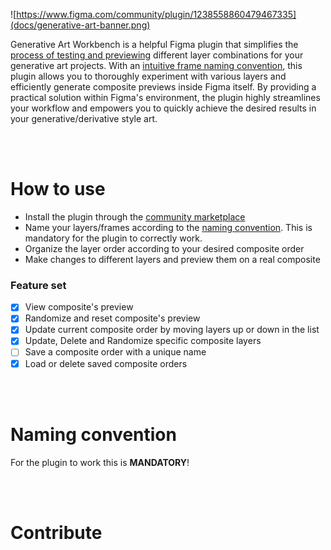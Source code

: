 ![https://www.figma.com/community/plugin/1238558860479467335](docs/generative-art-banner.png)

Generative Art Workbench is a helpful Figma plugin that simplifies the [process of testing and previewing](#how-to-use) different layer combinations for your generative art projects. With an [intuitive frame naming convention](#naming-convention), this plugin allows you to thoroughly experiment with various layers and efficiently generate composite previews inside Figma itself. By providing a practical solution within Figma's environment, the plugin highly streamlines your workflow and empowers you to quickly achieve the desired results in your generative/derivative style art.

<br>
<br>

# How to use

-   Install the plugin through the [community marketplace](https://www.figma.com/community/plugin/1238558860479467335)
-   Name your layers/frames according to the [naming convention](#naming-convention). This is mandatory for the plugin to correctly work.
-   Organize the layer order according to your desired composite order
-   Make changes to different layers and preview them on a real composite

### Feature set

-   [x] View composite's preview
-   [x] Randomize and reset composite's preview
-   [x] Update current composite order by moving layers up or down in the list
-   [x] Update, Delete and Randomize specific composite layers
-   [ ] Save a composite order with a unique name
-   [x] Load or delete saved composite orders

<br>
<br>

# Naming convention

For the plugin to work this is **MANDATORY**!

<br>
<br>

# Contribute
